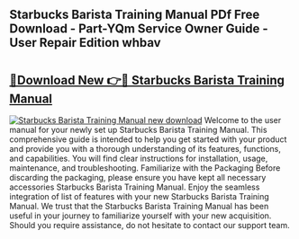 ## Starbucks Barista Training Manual PDf Free Download - Part-YQm Service Owner Guide - User Repair Edition whbav

# <h2><a href="http://bc45338.oget.top/?id=Starbucks+Barista+Training+Manual">🔗Download New 👉🔴 Starbucks Barista Training Manual</a></h2>

[![Starbucks Barista Training Manual new download](https://i.imgur.com/5g1atiW.png)](http://bc45338.oget.top/?id=Starbucks+Barista+Training+Manual)
Welcome to the user manual for your newly set up Starbucks Barista Training Manual. This comprehensive guide is intended to help you get started with your product and provide you with a thorough understanding of its features, functions, and capabilities. You will find clear instructions for installation, usage, maintenance, and troubleshooting. Familiarize with the Packaging Before discarding the packaging, please ensure you have kept all necessary accessories Starbucks Barista Training Manual. Enjoy the seamless integration of list of features with your new Starbucks Barista Training Manual. We trust that the Starbucks Barista Training Manual has been useful in your journey to familiarize yourself with your new acquisition. Should you require assistance, do not hesitate to contact our support team.
